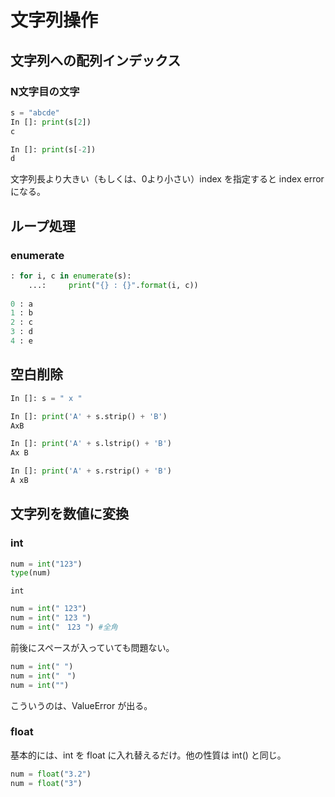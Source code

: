 # 文字列操作

## 文字列への配列インデックス
### N文字目の文字

``` python
s = "abcde"
In []: print(s[2])
c

In []: print(s[-2])
d
```
文字列長より大きい（もしくは、0より小さい）index を指定すると index error になる。

## ループ処理
### enumerate

``` python
: for i, c in enumerate(s):
    ...:     print("{} : {}".format(i, c))
    
0 : a
1 : b
2 : c
3 : d
4 : e
```

## 空白削除

``` python
In []: s = " x "

In []: print('A' + s.strip() + 'B')
AxB

In []: print('A' + s.lstrip() + 'B')
Ax B

In []: print('A' + s.rstrip() + 'B')
A xB

```

## 文字列を数値に変換
### int
``` python
num = int("123")
type(num)
```

```
int
```
``` python
num = int(" 123")
num = int(" 123 ")
num = int("　123 ") #全角
```
前後にスペースが入っていても問題ない。

``` python
num = int(" ")
num = int("　")
num = int("")
```
こういうのは、ValueError が出る。

### float
基本的には、int を float に入れ替えるだけ。他の性質は int() と同じ。

``` python
num = float("3.2")
num = float("3")
```

